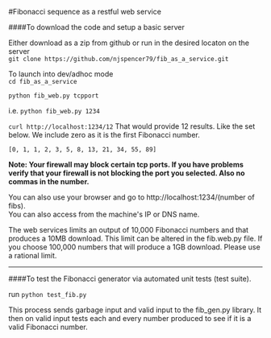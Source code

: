 #Fibonacci sequence as a restful web service



####To download the code and setup a basic server

Either download as a zip from github or run in the desired locaton on the server <br>
```git clone https://github.com/njspencer79/fib_as_a_service.git```

To launch into dev/adhoc mode<br>
```cd fib_as_a_service```

```python fib_web.py tcpport ```

i.e. ```python fib_web.py 1234 ```

```curl http://localhost:1234/12```
That would provide 12 results.  Like the set below.  We include zero as it is the first Fibonacci number.

```[0, 1, 1, 2, 3, 5, 8, 13, 21, 34, 55, 89]```


**Note: Your firewall may block certain tcp ports.  If you have problems verify that your firewall is not blocking the port you selected.  Also no commas in the number.**

You can also use your browser and go to http://localhost:1234/(number of fibs).  <br>
You can also access from the machine's IP or DNS name.


The web services limits an output of 10,000 Fibonacci numbers and that produces a 10MB download.  This limit can be altered in the fib.web.py file.  If you choose 100,000 numbers that will produce a 1GB download.  Please use a rational limit.  
___

####To test the Fibonacci generator via automated unit tests (test suite).

run ```python test_fib.py```

This process sends garbage input and valid input to the fib_gen.py library.  It then on valid input tests each and every number produced to see if it is a valid Fibonacci number.  
